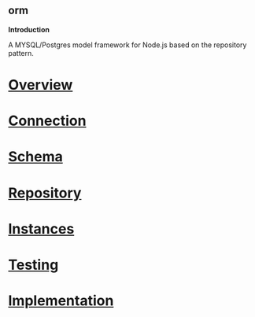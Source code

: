 orm
--------

**Introduction**

A MYSQL/Postgres model framework for Node.js based on the repository pattern.

# [Overview](Section%201%20--%20Overview.md)

# [Connection](Section%202%20--%20Connection.md)

# [Schema](Section%203%20--%20Schema.md)

# [Repository](Section%204%20--%20Repository.md)

# [Instances](Section%205%20--%20Instances.md)

# [Testing](Section%206%20--%20Testing.md)

# [Implementation](Section%207%20--%20Implementation.md)
